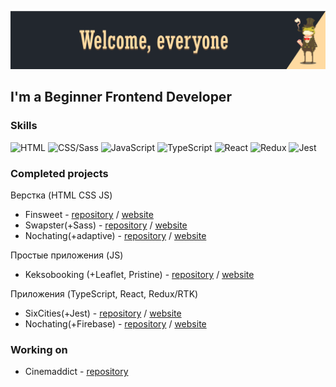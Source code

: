 [![Header](https://github.com/talkingmachine/talkingmachine/blob/main/img/tm-header.png)](https://github.com/talkingmachine)
##  I'm a Beginner Frontend Developer

### Skills
<!-- skills -->
![HTML](https://img.shields.io/badge/HTML-222222?style=for-the-badge&logo=html5)
![CSS/Sass](https://img.shields.io/badge/Css/Sass-222222?style=for-the-badge&logo=css3)
![JavaScript](https://img.shields.io/badge/JavaScript-222222?style=for-the-badge&logo=javascript)
![TypeScript](https://img.shields.io/badge/Typescript-222222?style=for-the-badge&logo=typescript)
![React](https://img.shields.io/badge/React-222222?style=for-the-badge&logo=react)
![Redux](https://img.shields.io/badge/Redux-222222?style=for-the-badge&logo=redux)
![Jest](https://img.shields.io/badge/Jest-222222?style=for-the-badge&logo=jest)
<!-- skills -->

### Completed projects
<!-- projects -->
Верстка (HTML CSS JS)
* Finsweet - [repository](https://github.com/talkingmachine/finsweet) / 
[website](https://finsweet-opal.vercel.app/)<br>
* Swapster(+Sass) - [repository](https://github.com/talkingmachine/Swapster) / 
[website](https://swapster.vercel.app/)<br>
* Nochating(+adaptive) - [repository](https://github.com/talkingmachine/nochating) / 
[website](https://nochating.vercel.app/)<br>

Простые приложения (JS)
* Keksobooking (+Leaflet, Pristine) - [repository](https://github.com/talkingmachine/Keksobooking) / 
[website](https://keksobooking-sigma.vercel.app/)<br>

Приложения (TypeScript, React, Redux/RTK)
* SixCities(+Jest) - [repository](https://github.com/talkingmachine/SixCtiesSimple) / 
[website](https://six-cties-simple.vercel.app/)<br>
* Nochating(+Firebase) - [repository](https://github.com/talkingmachine/nochating) / 
[website](https://nochating.vercel.app/)<br>
<!-- projects -->

### Working on
<!-- in progress -->
* Cinemaddict - [repository](https://github.com/talkingmachine/Cinemaddict-UNFINISHED)<br>
<!-- in progress -->
